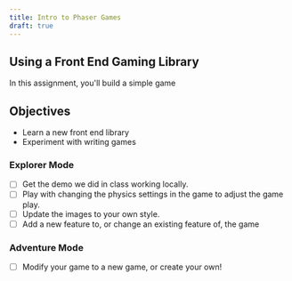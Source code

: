```yaml
---
title: Intro to Phaser Games
draft: true
---
```


## Using a Front End Gaming Library

In this assignment, you'll build a simple game

## Objectives

- Learn a new front end library
- Experiment with writing games

### Explorer Mode

- [ ] Get the demo we did in class working locally.
- [ ] Play with changing the physics settings in the game to adjust the game play.
- [ ] Update the images to your own style.
- [ ] Add a new feature to, or change an existing feature of, the game

### Adventure Mode

- [ ] Modify your game to a new game, or create your own!
